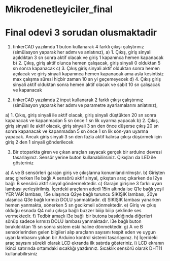# Mikrodenetleyiciler_final

# Final odevi 3 sorudan olusmaktadir

1.	tinkerCAD yazılımda 1 buton kullanarak 4 farklı çıkışı çalıştırınız (simülasyon yaparak her adımı ve  anlatınız), 
a)	1. Çıkış, giriş sinyali açıldıktan 3 sn sonra aktif olacak ve giriş 1 kapanınca hemen kapanacak
b)	2. Çıkış, giriş aktif olunca hemen çalışacak, giriş sinyali 0 olduktan 5 sn sonra kapanacak
c)	3. Çıkış giriş sinyali aktif olduktan sonra hemen açılacak ve giriş sinyali kapanınca hemen kapanacak ama asla kesintisiz max çalışma süresi hiçbir zaman 10 sn yi geçemeyecek
d)	4. Çıkış giriş sinyali aktif olduktan sonra hemen aktif olacak ve sabit 10 sn çalışacak ve kapanacak

2.	tinkerCAD yazılımda 2 input kullanarak 2 farklı çıkışı çalıştırınız (simülasyon yaparak her adımı ve parametre ayarlamalarını anlatınız), 

a)	1. Çıkış, giriş sinyali ile aktif olacak, giriş sinyali düştükten 20 sn sonra kapanacak ve kapanmadan 5 sn önce 1 sn lik uyarma yapacak
b)	2. Çıkış, giriş sinyali ile aktif olacak, giriş sinyali 3 sn den önce düşerse çıkış 20 sn sonra kapanacak ve kapanmadan 5 sn önce 1 sn lik sön-yan uyarma yapacak. Ancak giriş sinyali 3 sn den fazla aktif kalırsa çıkışı düşürmek için giriş 2 den 1 sinyali gönderilecek

3.	Bir otoparkta giren ve çıkan araçları sayacak gerçek bir arduino devresi tasarlayınız. Sensör yerine buton kullanabilirsiniz. Çıkışları da LED ile gösteriniz

a)	A ve B sensörleri garajın giriş ve çıkışlarına konumlandırılmıştır. 
b)	Girişten araç girerken I1e bağlı A sensörü aktif sinyal, çıkıştan araç çıkarken de I2ye bağlı B sensörü aktif sinyal göndermektedir. 
c)	Garajın girişine 3 farklı uyarı lambası yerleştirilmiş. İçerdeki araçların adedi 15in altında ise Q1e bağlı yeşil YER VAR lambası, 15e ulaşınca Q2ye bağlı turuncu SIKIŞIK lambası, 20ye ulaşınca Q3e bağlı kırmızı DOLU yanmaktadır. 
d)	SIKIŞIK lambası yanarken hemen yanmakta, sönerken 5 sn gecikmeli sönmektedir.
e)	 Giriş ve çıkış olduğu esnada Q4 nolu çıkışa bağlı buzzer biiip biiip şeklinde ses vermektedir. 
f)	Tedbir amaçlı I3e bağlı bir butona basıldığında diğerleri sönüp sadece kırmızı DOLU lambası yanmaktadır. I3e bağlı buton bırakıldıktan 15 sn sonra sistem eski haline dönmektedir.
g)	A ve B sensörlerinden gelen bilgileri alıp araçların sayısını tespit eden ve uygun uyarı lambasını yakan bir Arduino kontrol sistemi tasarlayınız.
h)	İçerideki araç sayısını sürekli olarak LCD ekranda ilk satırda gösteriniz. 
i)	LCD ekranın İkinci satırında ortamdaki sıcaklığı yazdırınız. Sıcaklık sensörü olarak DHT11 kullanabilirsiniz


